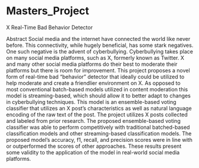 # Masters_Project
X Real-Time Bad Behavior Detector

Abstract
Social media and the internet have connected the world like never before. This connectivity,
while hugely beneficial, has some stark negatives. One such negative is the advent of
cyberbullying. Cyberbullying takes place on many social media platforms, such as X, formerly
known as Twitter. X and many other social media platforms do their best to moderate their
platforms but there is room for improvement. This project proposes a novel form of real-time bad
“behavior” detector that ideally could be utilized to help moderate and create a friendlier
environment on X. As opposed to most conventional batch-based models utilized in content
moderation this model is streaming-based, which should allow it to better adapt to changes in
cyberbullying techniques. This model is an ensemble-based voting classifier that utilizes an X
post’s characteristics as well as natural language encoding of the raw text of the post. The project
utilizes X posts collected and labeled from prior research.
The proposed ensemble-based voting classifier was able to perform competitively with traditional
batched-based classification models and other streaming-based classification models. The
proposed model’s accuracy, f1, recall, and precision scores were in line with or outperformed the
scores of other approaches. These results present some validity to the application of the model in
real-world social media platforms. 
